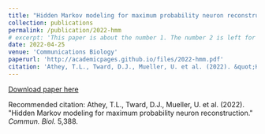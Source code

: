 ```yaml
---
title: "Hidden Markov modeling for maximum probability neuron reconstruction"
collection: publications
permalink: /publication/2022-hmm
# excerpt: 'This paper is about the number 1. The number 2 is left for future work.'
date: 2022-04-25
venue: 'Communications Biology'
paperurl: 'http://academicpages.github.io/files/2022-hmm.pdf'
citation: 'Athey, T.L., Tward, D.J., Mueller, U. et al. (2022). &quot;Hidden Markov modeling for maximum probability neuron reconstruction.&quot; <i>Commun. Biol</i>. 5,388.'
---
```


[Download paper here](http://academicpages.github.io/files/2022-hmm.pdf)

Recommended citation: Athey, T.L., Tward, D.J., Mueller, U. et al. (2022). "Hidden Markov modeling for maximum probability neuron reconstruction." <i>Commun. Biol</i>. 5,388.